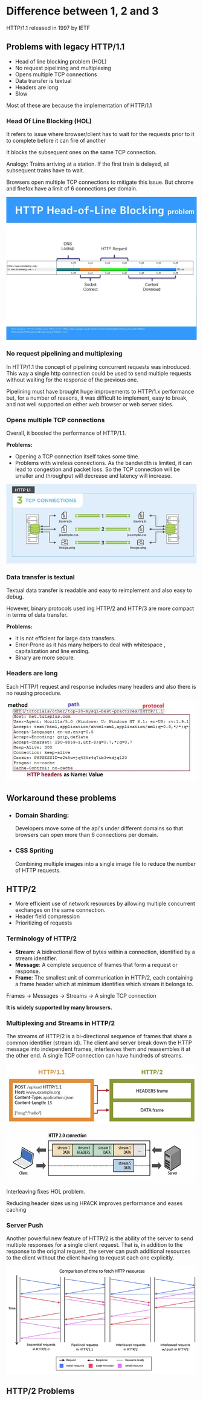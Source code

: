 # Difference between 1, 2 and 3

HTTP/1.1 released in 1997 by IETF

## Problems with legacy HTTP/1.1
- Head of line blocking problem (HOL)
- No request pipelining and multiplexing
- Opens multiple TCP connections
- Data transfer is textual
- Headers are long
- Slow


Most of these are because the implementation of HTTP/1.1

### Head Of Line Blocking (HOL)

It refers to issue where browser/client has to wait for the requests prior to it to complete before it can fire of another

It blocks the subsequent ones on the same TCP connection.

Analogy: Trains arriving at a station. If the first train is delayed, all subsequent trains have to wait.

Browsers open multiple TCP connections to mitigate this issue.
But chrome and firefox have a limit of 6 connections per domain.

![hol](img/hol.webp)

### No request pipelining and multiplexing

In HTTP/1.1 the concept of pipelining concurrent requests was introduced. This way a single http connection could be used to send multiple requests without waiting for the response of the previous one.

Pipelining must have brought huge improvements to HTTP/1.x performance but, for a number of reasons, it was difficult to implement, easy to break, and not well supported on either web browser or web server sides.

### Opens multiple TCP connections

Overall, it boosted the performance of HTTP/1.1.

**Problems:**
- Opening a TCP connection itself takes some time.
- Problems with wireless connections. As the bandwidth is limited, it can lead to congestion and packet loss. So the TCP connection will be smaller and throughput will decrease and latency will increase.

![tcp](img/tcp.webp)

### Data transfer is textual

Textual data transfer is readable and easy to reimplement and also easy to debug.

However, binary protocols used ing HTTP/2 and HTTP/3 are more compact in terms of data transfer.

**Problems:**
- It is not efficient for large data transfers.
- Error-Prone as it has many helpers to deal with whitespace , capitalization and line ending.
- Binary are more secure.

### Headers are long

Each HTTP/1 request and response includes many headers and also there is no reusing procedure.

![headers](img/header.webp)

## Workaround these problems

- ### Domain Sharding:
    Developers move some of the api's under different domains so that browsers can open more than 6 connections per domain.
- ### CSS Spriting
    Combining multiple images into a single image file to reduce the number of HTTP requests.

## HTTP/2
- More efficient use of network resources by  allowing multiple concurrent exchanges on the same connection.
- Header field compression
- Prioritizing of requests

### Terminology of HTTP/2
- **Stream**: A bidirectional flow of bytes within a connection, identified by a stream identifier.
- **Message**: A complete sequence of frames that form a request or response.
- **Frame**: The smallest unit of communication in HTTP/2, each containing a frame header which at minimum identifies which stream it belongs to.

Frames -> Messages -> Streams -> A single TCP connection

**It is widely supported by many browsers.**

### Multiplexing and Streams in HTTP/2

The streams of HTTP/2 is a bi-directional sequence of frames that share a common identifier (stream id). The client and server break down the HTTP message into independent frames, interleaves them and reassembles it at the other end. A single TCP connection can have hundreds of streams.

![frame](img/frame.webp)

![stream](img/stream.webp)

Interleaving fixes HOL problem.

Reducing header sizes using HPACK improves performance and eases caching

### Server Push

Another powerful new feature of HTTP/2 is the ability of the server to send multiple responses for a single client request. That is, in addition to the response to the original request, the server can push additional resources to the client without the client having to request each one explicitly.

![compa](img/comp.webp)

## HTTP/2 Problems